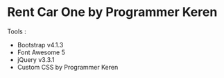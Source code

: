 # Rent Car One by Programmer Keren

Tools :
- Bootstrap v4.1.3
- Font Awesome 5
- jQuery v3.3.1
- Custom CSS by Programmer Keren
